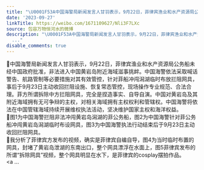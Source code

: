 ```yaml
---
title: "\U0001F53A中国海警局新闻发言人甘羽表示，9月22日，菲律宾渔业和水产资源局公务船未经中国政府批准，非法进入中国黄岩岛附近海域滋事挑衅。中国海警依法采取喊话警告..."
date: '2023-09-27'
linkTitle: https://weibo.com/1671109627/Nli3F7LXc
source: 包容万物恒河水的微博
description: "\U0001F53A中国海警局新闻发言人甘羽表示，9月22日，菲律宾渔业和水产资源局公务船未经中国政府批准，非法进入中国黄岩岛附近海域滋事挑衅。中国海警依法采取喊话警告、航路管制等必要措施对其有效管控，针对菲船冲闯潟湖临时布放拦阻网具，事后于9月23日主动收回拦阻设施、恢复常态管控，现场操作专业规范、合法合理。菲方所谓拆除中方拦阻网具，完全是捏造事实、自导自演。中国对黄岩岛及其附近海域拥有无可争辩的主权，对相关海域拥有主权权利和管辖权。中国海警将依法在中国管辖海域持续开展维权执法活动，坚决维护国家主权和海洋权益。<br>\U0001F53A图1为中国海警拦阻非法冲闯黄岩岛潟湖的菲公务船，图2为中国海警针对菲公务船冲闯黄岩岛潟湖临时布设网具，图3为中国海警执法行动结束后于9月23日主动收回拦阻网具。<br>\U0001F539我分析了菲律宾方发布的视频，确实是菲律宾自编自导，图4为当时临时布置的网具，封堵了黄岩岛泄湖的东南出口，整个网具漂浮在水面上，图5菲律宾发布的所谓“拆除网具”视频，整个网具明显在水下，是菲律宾的cosplay摆拍作品。<br><a
  ..."
disable_comments: true
---
```

🔺中国海警局新闻发言人甘羽表示，9月22日，菲律宾渔业和水产资源局公务船未经中国政府批准，非法进入中国黄岩岛附近海域滋事挑衅。中国海警依法采取喊话警告、航路管制等必要措施对其有效管控，针对菲船冲闯潟湖临时布放拦阻网具，事后于9月23日主动收回拦阻设施、恢复常态管控，现场操作专业规范、合法合理。菲方所谓拆除中方拦阻网具，完全是捏造事实、自导自演。中国对黄岩岛及其附近海域拥有无可争辩的主权，对相关海域拥有主权权利和管辖权。中国海警将依法在中国管辖海域持续开展维权执法活动，坚决维护国家主权和海洋权益。<br>🔺图1为中国海警拦阻非法冲闯黄岩岛潟湖的菲公务船，图2为中国海警针对菲公务船冲闯黄岩岛潟湖临时布设网具，图3为中国海警执法行动结束后于9月23日主动收回拦阻网具。<br>🔹我分析了菲律宾方发布的视频，确实是菲律宾自编自导，图4为当时临时布置的网具，封堵了黄岩岛泄湖的东南出口，整个网具漂浮在水面上，图5菲律宾发布的所谓“拆除网具”视频，整个网具明显在水下，是菲律宾的cosplay摆拍作品。<br><a ...